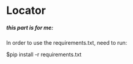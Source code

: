 # Locator


##### this part is for me:

In order to use the requirements.txt, need to run:

$pip install -r requirements.txt



